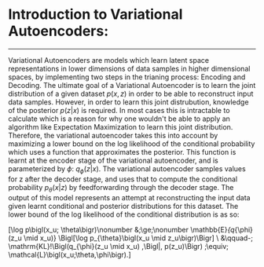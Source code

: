 # Introduction to Variational Autoencoders:
---
  Variational Autoencoders are models which learn latent space representations in lower dimensions of data samples in higher dimensional spaces, by implementing two steps in the trianing process: Encoding and Decoding. The ultimate goal of a Variational Autoencoder is to learn the joint distribution of a given dataset $p(x,z)$ in order to be able to reconstruct input data samples. However, in order to learn this joint distrubution, knowledge of the posterior $p(z|x)$ is required. In most cases this is intractable to calculate which is a reason for why one wouldn't be able to apply an algorithm like Expectation Maximization to learn this joint distribution. Therefore, the variational autoencoder takes this into account by maximizing a lower bound on the log likelihood of the conditional probability which uses a function that approximates the posterior. This function is learnt at the encoder stage of the variational autoencoder, and is parameterized by $\phi$: $q_{\phi}(z|x)$. The variational autoencoder samples values for z after the decoder stage, and uses that to compute the conditional probability $p_{\theta}(x|z)$ by feedforwarding through the decoder stage. The output of this model represents an attempt at reconstructing the input data given learnt conditional and posterior distributions for this dataset. The lower bound of the log likelihood of the conditional distribution is as so:

\[\log p\bigl(x_u; \theta\bigr)\nonumber
&\;\ge\;\nonumber
\mathbb{E}_{q_{\phi}(z_u \mid x_u)}
\Bigl[\log p_{\theta}\bigl(x_u \mid z_u\bigr)\Bigr] \\
&\qquad-\;
\mathrm{KL}\!\Bigl(q_{\phi}(z_u \mid x_u) \,\Bigl\|\, p(z_u)\Bigr) \;\equiv\;
\mathcal{L}\bigl(x_u;\theta,\phi\bigr).\]





